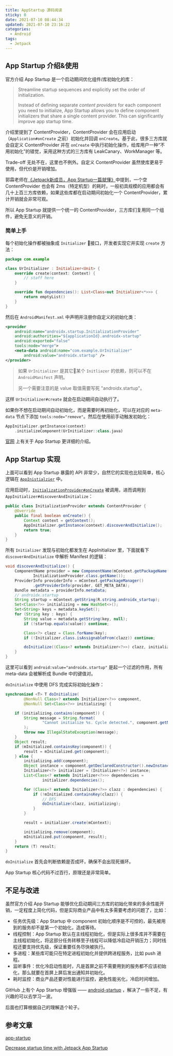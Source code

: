 ```yaml
---
title: AppStartup 源码阅读
sticky: 0
date: 2021-07-10 08:44:34
updated: 2021-07-10 23:16:22
categories:
  - Android
tags:
  - Jetpack
---
```


## App Startup 介绍&使用

官方介绍 App Startup 是一个启动期间优化组件/库初始化的库：

> Streamline startup sequences and explicitly set the order of initialization.
>
> Instead of defining separate *content providers* for each component you need to initialize, App Startup allows you to define component initializers that share a single content provider. This can significantly improve app startup time.

介绍里提到了 ContentProvider，ContentProvider 会在应用启动（`Application#onCreate` 之前）初始化并回调 `onCreate`。基于此，很多三方库就会自定义 ContentProvider 并在 `onCreate` 中执行初始化操作，给库用户一种“不用初始化”的错觉，采用这种方式的三方库有 LeakCanary、WorkManager 等。

Trade-off 无处不在，这里也不例外。自定义 ContentProvider 虽然使库更易于使用，但代价是开销增加。

郭霖老师在[《Jetpack新成员，App Startup一篇就懂》](https://blog.csdn.net/guolin_blog/article/details/108026357)中提到，一个空 ContentProvider 也会有 2ms（特定机型）的耗时，一般初具规模的应用都会有几十上百三方库依赖，如果这些库都在启动期间初始化一个 ContentProvider，累计开销就会非常可观。

所以 App Startup 就提供一个统一的 ContentProvider，三方库们复用同一个组件，避免无意义的开销。


### 简单上手

每个初始化操作都被抽象成 `Initializer` 接口，开发者实现它并实现 `create` 方法：

```kotlin
package com.example

class UrInitializer : Initializer<Unit> {
    override create(context: Context) {
        // staff here
    }

    override fun dependencies(): List<Class<out Initializer<*>>> {
        return emptyList()
    }
}
```

然后在 `AndroidManifest.xml` 中声明并注册你自定义的初始化类：

```xml
<provider
    android:name="androidx.startup.InitializationProvider"
    android:authorities="${applicationId}.androidx-startup"
    android:exported="false"
    tools:node="merge">
    <meta-data android:name="com.example.UrInitializer"
        android:value="androidx.startup" />
</provider>
```

> 如果 `UrInitializer` 是其它某个 `Initliazer` 的依赖，则可以不在 `AndroidManifest` 声明。
>
> 另一个需要注意的是 value 取值需要写死 "androidx.startup"。

这样 `UrInitializer#create` 就会在启动期间自动执行了。

如果你不想在启动期间自动初始化，而是需要时再初始化，可以在对应的 `meta-data` 节点下添加 `tools:node="remove"`。然后在使用前手动触发初始化：

```kotlin
AppInitializer.getInstance(context)
    .initializeComponent(UrInitializer::class.java)
```


[官网](https://developer.android.com/topic/libraries/app-startup) 上有关于 App Startup 更详细的介绍。

## App Startup 实现

上面可以看到 App Startup 暴露的 API 非常少，自然它的实现也比较简单，核心逻辑在 [`AppInistialzier`](https://github.com/androidx/androidx/blob/androidx-main/startup/startup-runtime/src/main/java/androidx/startup/AppInitializer.java) 中。

应用启动时，[`InitializationProvider#onCreate`](https://github.com/androidx/androidx/blob/androidx-main/startup/startup-runtime/src/main/java/androidx/startup/InitializationProvider.java) 被调用，进而调用到 `AppInitializer#discoverAndInitialize`：

```java
public class InitializationProvider extends ContentProvider {
    @Override
    public final boolean onCreate() {
        Context context = getContext();
        AppInitializer.getInstance(context).discoverAndInitialize();
        return true;
    }
}
```

所有 `Initializer` 发现与初始化都发生在 AppInitializer 里，下面就看下 `discoverAndInitialize` 中解析 Manifest 的逻辑：

```java
void discoverAndInitialize() {
    ComponentName provider = new ComponentName(mContext.getPackageName(),
            InitializationProvider.class.getName());
    ProviderInfo providerInfo = mContext.getPackageManager()
            .getProviderInfo(provider, GET_META_DATA);
    Bundle metadata = providerInfo.metaData;
    // androidx.startup
    String startup = mContext.getString(R.string.androidx_startup);
    Set<Class<?>> initializing = new HashSet<>();
    Set<String> keys = metadata.keySet();
    for (String key : keys) {
        String value = metadata.getString(key, null);
        if (!startup.equals(value)) continue;

        Class<?> clazz = Class.forName(key);
        if (!Initializer.class.isAssignableFrom(clazz)) continue;

        doInitialize((Class<? extends Initializer<?>>) clazz, initializing);
    }
}
```

这里可以看到 `android:value="androidx.startup"` 是起一个过滤的作用，所有 meta-data 会被解析成 Bundle 中的键值对。

`doInitialize` 中使用 DFS 完成实际初始化操作：

```java
synchronized <T> T doInitialize(
        @NonNull Class<? extends Initializer<?>> component,
        @NonNull Set<Class<?>> initializing) {

    if (initializing.contains(component)) {
        String message = String.format(
                "Cannot initialize %s. Cycle detected.", component.getName()
        );
        throw new IllegalStateException(message);
    }
    Object result;
    if (mInitialized.containsKey(component)) {
        result = mInitialized.get(component);
    } else {
        initializing.add(component);
        Object instance = component.getDeclaredConstructor().newInstance();
        Initializer<?> initializer = (Initializer<?>) instance;
        List<Class<? extends Initializer<?>>> dependencies =
                initializer.dependencies();

        for (Class<? extends Initializer<?>> clazz : dependencies) {
            if (!mInitialized.containsKey(clazz)) {
                // DFS
                doInitialize(clazz, initializing);
            }
        }

        result = initializer.create(mContext);

        initializing.remove(component);
        mInitialized.put(component, result);
    }
    return (T) result;
}
```

`doInitialize` 首先会判断依赖是否成环，确保不会出现死循环。

App Startup 核心代码不过百行，原理还是非常简单。

## 不足与改进

虽然官方介绍 App Startup 能够优化启动期间三方库的初始化带来的多余性能开销，一定程度上简化代码，但是实际商业产品中有太多需要考虑的问题了，比如：

- 任务优先级：App Startup 中 component 初始化顺序是不可控的，最先被用到的服务却不是第一个初始化，造成等待。
- 线程控制：App Startup 默认在主线程初始化，但是实际上很多库并不需要在主线程初始化，将这部分任务转移至子线程可以降低冷启动开销压力；同时线程还要支持优先级，保证重要任务尽快被执行。
- 多进程：某些库可能只在特定进程初始化并提供跨进程服务，比如 push 进程。
- 监听事件：优化冷启动性能时，凡是首屏之前不需要用到的服务都不应该初始化，那么就要在首屏上屏后发出通知并初始化。
- 耗时监控：商业产品还要对性能进行监控，避免性能劣化，冷启时间增加。

GitHub 上有个 App Startup 增强版 —— [android-startup](https://github.com/idisfkj/android-startup) ，解决了一些不足，有兴趣的可以去学习一波。

后面也打算根据自己的理解造个轮子。

## 参考文章

[app-startup](https://developer.android.com/topic/libraries/app-startup)

[Decrease startup time with Jetpack App Startup](https://android-developers.googleblog.com/2020/07/decrease-startup-time-with-jetpack-app.html)
